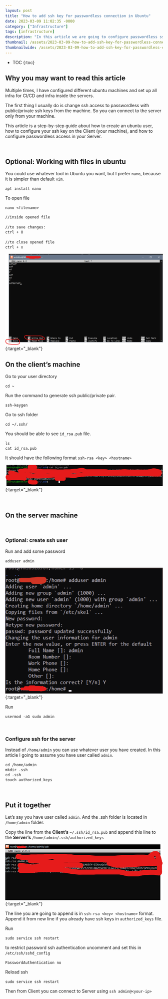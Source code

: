 ```yaml
---
layout: post
title: "How to add ssh key for passwordless connection in Ubuntu"
date: 2023-03-09 11:02:35 -0000
category: ["Infrastructure"]
tags: [infrastructure]
description: "In this article we are going to configure passwordless ssh connection from your client machine to the linux server. This is step-by-step guide about how to change standard ssh connection using username and password to only username plus private/public ssh key pair."
thumbnail: /assets/2023-03-09-how-to-add-ssh-key-for-passwordless-connection-in-ubuntu/logo.png
thumbnailwide: /assets/2023-03-09-how-to-add-ssh-key-for-passwordless-connection-in-ubuntu/logo-wide.png
---
```


* TOC
{:toc}

<!-- Output copied to clipboard! -->

<!-----

You have some errors, warnings, or alerts. If you are using reckless mode, turn it off to see inline alerts.
* ERRORs: 0
* WARNINGs: 0
* ALERTS: 3

Conversion time: 1.217 seconds.


Using this Markdown file:

1. Paste this output into your source file.
2. See the notes and action items below regarding this conversion run.
3. Check the rendered output (headings, lists, code blocks, tables) for proper
   formatting and use a linkchecker before you publish this page.

Conversion notes:

* Docs to Markdown version 1.0β34
* Fri Mar 10 2023 06:55:54 GMT-0800 (PST)
* Source doc: How to add ssh key for passwordless connection in ubuntu
* This document has images: check for >>>>>  gd2md-html alert:  inline image link in generated source and store images to your server. NOTE: Images in exported zip file from Google Docs may not appear in  the same order as they do in your doc. Please check the images!

----->



## **Why you may want to read this article**

Multiple times, I have configured different ubuntu machines and set up all infra for CI/CD and infra inside the servers.

The first thing I usually do is change ssh access to passwordless with public/private ssh keys from the machine. So you can connect to the server only from your machine.

This article is a step-by-step guide about how to create an ubuntu user, how to configure your ssh key on the Client (your machine), and how to configure passwordless access in your Server.

<br>


## **Optional: Working with files in ubuntu**

You could use whatever tool in Ubuntu you want, but I prefer `nano`, because it is simpler than default `vim`.

```
apt install nano
```

To open file

```
nano <filename>
```

```
//inside opened file

//to save changes: 
ctrl + O

//to close opened file
ctrl + x
```

[![alt_text](/assets/2023-03-09-how-to-add-ssh-key-for-passwordless-connection-in-ubuntu/image4.png "image_tooltip")](/assets/2023-03-09-how-to-add-ssh-key-for-passwordless-connection-in-ubuntu/image4.png "image_tooltip"){:target="_blank"}

## **On the client’s machine**

Go to your user directory

```
cd ~
```

Run the command to generate ssh public/private pair.

```
ssh-keygen
```

Go to ssh folder

```
cd ~/.ssh/
```

You should be able to see `id_rsa.pub` file.

```
ls
cat id_rsa.pub
```

It should have the following format `ssh-rsa <key> <hostname>`


[![alt_text](/assets/2023-03-09-how-to-add-ssh-key-for-passwordless-connection-in-ubuntu/image3.png "image_tooltip")](/assets/2023-03-09-how-to-add-ssh-key-for-passwordless-connection-in-ubuntu/image3.png "image_tooltip"){:target="_blank"}



<br>

## **On the server machine**


<br>

### **Optional: create ssh user**

Run and add some password

```
adduser admin
```


[![alt_text](/assets/2023-03-09-how-to-add-ssh-key-for-passwordless-connection-in-ubuntu/image2.png "image_tooltip")](/assets/2023-03-09-how-to-add-ssh-key-for-passwordless-connection-in-ubuntu/image2.png "image_tooltip"){:target="_blank"}


Run

```
usermod -aG sudo admin
```


<br>

### **Configure ssh for the server**

Instead of `/home/admin` you can use whatever user you have created.
In this article I going to assume you have user called `admin`.

```
cd /home/admin
mkdir .ssh
cd .ssh
touch authorized_keys
```


<br>

## **Put it together**

Let’s say you have user called `admin`. And the .ssh folder is located in `/home/admin` folder.

Copy the line from the  **Client’s** `~/.ssh/id_rsa.pub` and append this line to the **Server’s** `/home/admin/.ssh/authorized_keys`

[![alt_text](/assets/2023-03-09-how-to-add-ssh-key-for-passwordless-connection-in-ubuntu/image1.png "image_tooltip")](/assets/2023-03-09-how-to-add-ssh-key-for-passwordless-connection-in-ubuntu/image1.png "image_tooltip"){:target="_blank"}


The line you are going to append is in  `ssh-rsa <key> <hostname>` format. Append it from new line if you already have ssh keys in `authorized_keys` file.

Run

```
sudo service ssh restart
```

to restrict password ssh authentication uncomment and set this in  `/etc/ssh/sshd_config`

```
PasswordAuthentication no
```

Reload ssh

```
sudo service ssh restart
```

Then from Client you can connect to Server using `ssh admin@<your-ip>`
